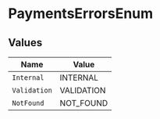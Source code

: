 # PaymentsErrorsEnum


## Values

| Name         | Value        |
| ------------ | ------------ |
| `Internal`   | INTERNAL     |
| `Validation` | VALIDATION   |
| `NotFound`   | NOT_FOUND    |